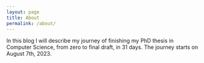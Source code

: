 ```yaml
---
layout: page
title: About
permalink: /about/
---
```


In this blog I will describe my journey of finishing my PhD thesis in Computer Science, from zero to final draft, in 31 days. The journey starts on August 7th, 2023.
